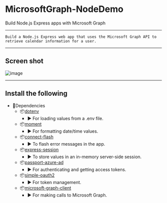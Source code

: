 # MicrosoftGraph-NodeDemo
Build Node.js Express apps with Microsoft Graph
***
`
Build a Node.js Express web app that uses the Microsoft Graph API to retrieve calendar information for a user.
 `
 ***
## Screen shot
![image](https://user-images.githubusercontent.com/19554935/52538582-5e9dc480-2d42-11e9-9f32-0ef9701cfd05.png)
***
## Install the following

- 🚀Dependencies
  - 📦[dotenv](https://github.com/motdotla/dotenv)
    - ▶️ For loading values from a .env file.
  - 📦[moment](https://github.com/moment/moment/)
    - ▶️ For formatting date/time values.
  - 📦[connect-flash](https://github.com/jaredhanson/connect-flash)
    - ▶️ To flash error messages in the app.
  - 📦[express-session](https://github.com/expressjs/session)
     - ▶️ To store values in an in-memory server-side session.
  - 📦[passport-azure-ad](https://github.com/AzureAD/passport-azure-ad)
    - ▶️ For authenticating and getting access tokens.
  - 📦[simple-oauth2](https://github.com/lelylan/simple-oauth2)
    - ▶️ For token management.
  - 📦[microsoft-graph-client](https://github.com/microsoftgraph/msgraph-sdk-javascript)
    - ▶️ For making calls to Microsoft Graph.
